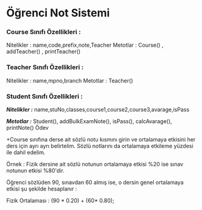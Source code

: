 # **Öğrenci Not Sistemi**


### **Course Sınıfı Özellikleri :**

Nitelikler : name,code,prefix,note,Teacher
Metotlar : Course() , addTeacher() , printTeacher()

### **Teacher Sınıfı Özellikleri :**

Nitelikler : name,mpno,branch
Metotlar : Teacher()

### **Student Sınıfı Özellikleri :**

***Nitelikler :*** name,stuNo,classes,course1,course2,course3,avarage,isPass

***Metotlar :*** Student(), addBulkExamNote(), isPass(), calcAvarage(), printNote()
Ödev

+Course sınıfına derse ait sözlü notu kısmını girin ve ortalamaya etkisini her ders için ayrı ayrı belirtelim. 
Sözlü notlarını da ortalamaya etkileme yüzdesi ile dahil edelim.

Örnek : Fizik dersine ait sözlü notunun ortalamaya etkisi %20 ise sınav notunun etkisi %80'dir.

Öğrenci sözlüden 90, sınavdan 60 almış ise, o dersin genel ortalamaya etkisi şu şekilde hesaplanır :

Fizik Ortalaması : (90 * 0.20) + (60* 0.80);